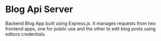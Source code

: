 # Blog Api Server

Backend Blog App built using Express.js. It manages requests from two frontend apps, one for public use and the other to edit blog posts using editors credentials. 

